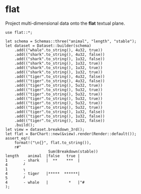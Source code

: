 # flat

Project multi-dimensional data onto the **flat** textual plane.

    use flat::*;
    
    let schema = Schemas::three("animal", "length", "stable");
    let dataset = Dataset::builder(schema)
        .add(("whale".to_string(), 4u32, true))
        .add(("shark".to_string(), 4u32, false))
        .add(("shark".to_string(), 1u32, false))
        .add(("shark".to_string(), 1u32, true))
        .add(("shark".to_string(), 1u32, true))
        .add(("shark".to_string(), 1u32, true))
        .add(("tiger".to_string(), 4u32, false))
        .add(("tiger".to_string(), 4u32, false))
        .add(("tiger".to_string(), 5u32, true))
        .add(("tiger".to_string(), 5u32, true))
        .add(("tiger".to_string(), 5u32, true))
        .add(("tiger".to_string(), 5u32, true))
        .add(("tiger".to_string(), 5u32, true))
        .add(("tiger".to_string(), 5u32, true))
        .add(("tiger".to_string(), 1u32, false))
        .add(("tiger".to_string(), 1u32, false))
        .add(("tiger".to_string(), 1u32, false))
        .build();
    let view = dataset.breakdown_3rd();
    let flat = BarChart::new(&view).render(Render::default());
    assert_eq!(
        format!("\n{}", flat.to_string()),
        r#"
                       Sum(Breakdown(stable))
    length    animal  |false   true |
    1       - shark   |  **    ***  |
    4       ┘
    1       ┐
    4       - tiger   |*****  ******|
    5       ┘
    4       - whale   |         *   |"#
    );
